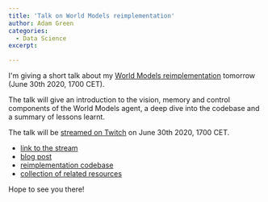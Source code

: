 ```yaml
---
title: 'Talk on World Models reimplementation'
author: Adam Green
categories:
  - Data Science
excerpt:

---
```


I'm giving a short talk about my [World Models reimplementation](https://adgefficiency.com/world-models/) tomorrow (June 30th 2020, 1700 CET).

The talk will give an introduction to the vision, memory and control components of the World Models agent, a deep dive into the codebase and a summary of lessons learnt.

The talk will be [streamed on Twitch](https://www.twitch.tv/climatecode) on June 30th 2020, 1700 CET.
- [link to the stream](https://www.twitch.tv/climatecode)
- [blog post](https://www.twitch.tv/climatecode)
- [reimplementation codebase](https://github.com/ADGEfficiency/world-models)
- [collection of related resources](https://github.com/ADGEfficiency/rl-resources/tree/master/world-models)

Hope to see you there!
